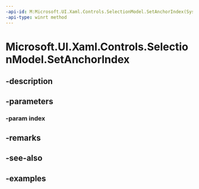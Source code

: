 ```yaml
---
-api-id: M:Microsoft.UI.Xaml.Controls.SelectionModel.SetAnchorIndex(System.Int32)
-api-type: winrt method
---
```


<!-- Method syntax.
public void SelectionModel.SetAnchorIndex(Int32 index)
-->

# Microsoft.UI.Xaml.Controls.SelectionModel.SetAnchorIndex

## -description

## -parameters
### -param index

## -remarks

## -see-also

## -examples

